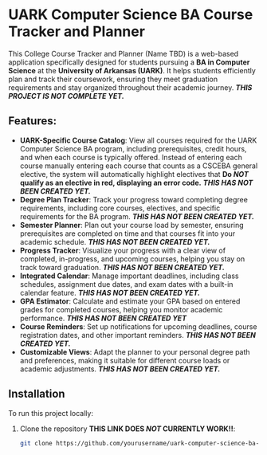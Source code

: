 # UARK Computer Science BA Course Tracker and Planner

This College Course Tracker and Planner (Name TBD) is a web-based application specifically designed for students pursuing a **BA in Computer Science** at the **University of Arkansas (UARK)**. It helps students efficiently plan and track their coursework, ensuring they meet graduation requirements and stay organized throughout their academic journey. ***THIS PROJECT IS NOT COMPLETE YET.***

## Features:
- **UARK-Specific Course Catalog**: View all courses required for the UARK Computer Science BA program, including prerequisites, credit hours, and when each course is typically offered. Instead of entering each course manually entering each course that counts as a CSCEBA general elective, the system will automatically highlight electives that **Do *NOT* qualify as an elective in red, displaying an error code.**   ***THIS HAS NOT BEEN CREATED YET.***
- **Degree Plan Tracker**: Track your progress toward completing degree requirements, including core courses, electives, and specific requirements for the BA program. ***THIS HAS NOT BEEN CREATED YET.***
- **Semester Planner**: Plan out your course load by semester, ensuring prerequisites are completed on time and that courses fit into your academic schedule. ***THIS HAS NOT BEEN CREATED YET.***
- **Progress Tracker**: Visualize your progress with a clear view of completed, in-progress, and upcoming courses, helping you stay on track toward graduation. ***THIS HAS NOT BEEN CREATED YET.***
- **Integrated Calendar**: Manage important deadlines, including class schedules, assignment due dates, and exam dates with a built-in calendar feature. ***THIS HAS NOT BEEN CREATED YET.***
- **GPA Estimator**: Calculate and estimate your GPA based on entered grades for completed courses, helping you monitor academic performance. ***THIS HAS NOT BEEN CREATED YET***
- **Course Reminders**: Set up notifications for upcoming deadlines, course registration dates, and other important reminders. ***THIS HAS NOT BEEN CREATED YET.***
- **Customizable Views**: Adapt the planner to your personal degree path and preferences, making it suitable for different course loads or academic adjustments. ***THIS HAS NOT BEEN CREATED YET.***

## Installation
To run this project locally:

1. Clone the repository **THIS LINK DOES *NOT* CURRENTLY WORK!!**:
   ```bash
   git clone https://github.com/yourusername/uark-computer-science-ba-course-tracker.git
 
